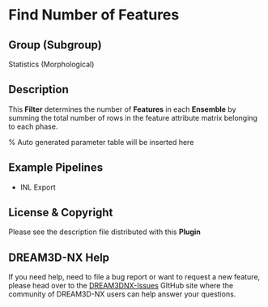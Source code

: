 # Find Number of Features

## Group (Subgroup)

Statistics (Morphological)

## Description

This **Filter** determines the number of **Features** in each **Ensemble** by summing the total number of rows in the feature attribute matrix belonging to each phase.

% Auto generated parameter table will be inserted here

## Example Pipelines

+ INL Export

## License & Copyright

Please see the description file distributed with this **Plugin**

## DREAM3D-NX Help

If you need help, need to file a bug report or want to request a new feature, please head over to the [DREAM3DNX-Issues](https://github.com/BlueQuartzSoftware/DREAM3DNX-Issues/discussions) GItHub site where the community of DREAM3D-NX users can help answer your questions.
